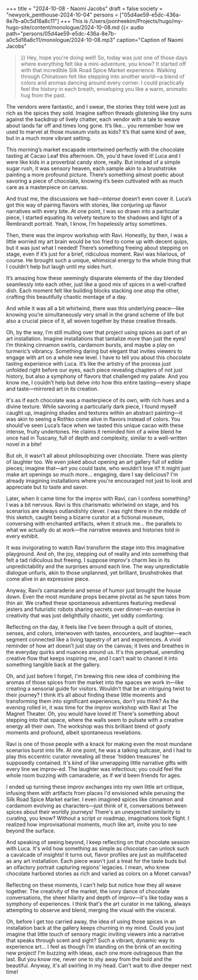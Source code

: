 +++
title = "2024-10-08 - Naomi Jacobs"
draft = false
society = "newyork_penthouse-2024-10-04"
persons = ["05d4ae59-e5dc-436a-8e7b-a0c5d16a8c11"]
+++
This is /Users/joonheekim/Projects/hugo/my-hugo-site/content/monologue/2024-10-08.md
{{< audio
    path="persons/05d4ae59-e5dc-436a-8e7b-a0c5d16a8c11/monologue/2024-10-08.mp3" 
    caption="Caption of Naomi Jacobs"
>}}
Hey, hope you're doing well!
So, today was just one of those days where everything felt like a mini-adventure, you know? It started off with that incredible Silk Road Spice Market experience. Walking through Chinatown felt like stepping into another world—a blend of colors and aromas dancing around every corner. I could practically feel the history in each breath, enveloping you like a warm, aromatic hug from the past.

The vendors were fantastic, and I swear, the stories they told were just as rich as the spices they sold. Imagine saffron threads glistening like tiny suns against the backdrop of lively chatter, each vendor with a tale to weave about lands far off and times long gone. It’s like... you remember how we used to marvel at those museum visits as kids? It’s that same kind of awe, but in a much more vibrant setting.

This morning’s market escapade intertwined perfectly with the chocolate tasting at Cacao Leaf this afternoon. Oh, you'd have loved it! Luca and I were like kids in a proverbial candy store, really. But instead of a simple sugar rush, it was sensory heaven, each sample akin to a brushstroke painting a more profound picture. There’s something almost poetic about savoring a piece of chocolate, knowing it’s been cultivated with as much care as a masterpiece on canvas.

And trust me, the discussions we had—*intense* doesn’t even cover it. Luca’s got this way of pairing flavors with stories, like conjuring up flavor narratives with every bite. At one point, I was so drawn into a particular piece, I started equating its velvety texture to the shadows and light of a Rembrandt portrait. Yeah, I know, I’m hopelessly artsy sometimes.

Then, there was the improv workshop with Ravi. Honestly, by then, I was a little worried my art brain would be too fried to come up with decent quips, but it was just what I needed! There’s something freeing about stepping on stage, even if it’s just for a brief, ridiculous moment. Ravi was hilarious, of course. He brought such a unique, whimsical energy to the whole thing that I couldn’t help but laugh until my sides hurt.

It’s amazing how these seemingly disparate elements of the day blended seamlessly into each other, just like a good mix of spices in a well-crafted dish. Each moment felt like building blocks stacking one atop the other, crafting this beautifully chaotic montage of a day.  

And while it was all a bit whirlwind, there was this underlying peace—like knowing you’re simultaneously very small in the grand scheme of life but also a crucial piece of it, all woven together by these creative threads.

Oh, by the way, I’m still mulling over that project using spices as part of an art installation. Imagine installations that tantalize more than just the eyes! I’m thinking cinnamon swirls, cardamom bursts, and maybe a play on turmeric’s vibrancy. Something daring but elegant that invites viewers to engage with art on a whole new level.
I have to tell you about this chocolate tasting experience with Luca. It’s like the artistry of the process just unfolded right before our eyes, each piece revealing chapters of not just history, but also a symphony of flavors that challenged my palate. And you know me, I couldn’t help but delve into how this entire tasting—every shape and taste—mirrored art in its creation. 

It's as if each chocolate was a masterpiece of its own, with rich hues and a divine texture. While savoring a particularly dark piece, I found myself caught up, imagining shades and textures within an abstract painting—it was akin to seeing a Rothko come alive in flavors instead of colors. You should’ve seen Luca’s face when we tasted this unique cacao with these intense, fruity undertones. He claims it reminded him of a wine blend he once had in Tuscany, full of depth and complexity, similar to a well-written novel in a bite!

But oh, it wasn’t all about philosophizing over chocolate. There was plenty of laughter too. We even joked about opening an art gallery full of edible pieces; imagine that—art you could taste, who wouldn’t love it? It might just make art openings so much more... engaging, dare I say delicious?  I'm already imagining installations where you're encouraged not just to look and appreciate but to taste and savor.

Later, when it came time for the improv with Ravi, can I confess something? I was a bit nervous. Ravi is this charismatic whirlwind on stage, and his scenarios are always outlandishly clever. I was right there in the middle of this sketch, caught being a bizarre curator at a fictional museum, conversing with enchanted artifacts, when it struck me... the parallels to what we actually do at work—the narrative weaves and histories told in every exhibit. 

It was invigorating to watch Ravi transform the stage into this imaginative playground. And oh, the joy, stepping out of reality and into something that felt a tad ridiculous but freeing. I suppose improv's charm lies in its unpredictability and the surprises around each line. The way unpredictable dialogue unfurls, akin to those unplanned, yet brilliant, brushstrokes that come alive in an expressive piece.

Anyway, Ravi’s camaraderie and sense of humor just brought the house down. Even the most mundane props became pivotal as he spun tales from thin air. We crafted these spontaneous adventures featuring medieval jesters and futuristic robots sharing secrets over dinner—an exercise in creativity that was just delightfully chaotic, yet oddly comforting.

Reflecting on the day, it feels like I’ve been through a quilt of stories, senses, and colors, interwoven with tastes, encounters, and laughter—each segment connected like a living tapestry of art and experiences. A vivid reminder of how art doesn’t just stay on the canvas; it lives and breathes in the everyday quirks and nuances around us. It's this perpetual, unending creative flow that keeps inspiring me, and I can’t wait to channel it into something tangible back at the gallery.

Oh, and just before I forget, I'm brewing this new idea of combining the aromas of those spices from the market into the spaces we work in—like creating a sensorial guide for visitors. Wouldn't that be an intriguing twist to their journey? I think it’s all about finding these little moments and transforming them into significant experiences, don’t you think?
As the evening rolled in, it was time for the improv workshop with Ravi at The Magnet Theater. Oh, you would have loved it! There's something about stepping into that space, where the walls seem to pulsate with a creative energy all their own. The workshop was this brilliant blend of goofy moments and profound, albeit spontaneous revelations. 

Ravi is one of those people with a knack for making even the most mundane scenarios burst into life. At one point, he was a talking suitcase, and I had to play this eccentric curator revealing all these 'hidden treasures' he supposedly contained. It's kind of like unwrapping little narrative gifts with every line we improv-ed. The laughter was infectious; you could feel the whole room buzzing with camaraderie, as if we'd been friends for ages.

I ended up turning these improv exchanges into my own little art critique, infusing them with artifacts from places I'd envisioned while perusing the Silk Road Spice Market earlier. I even imagined spices like cinnamon and cardamom evolving as characters—just think of it, conversations between spices about their worldly journeys! There's an unexpected similarity to curating, you know? Without a script or roadmap, imaginations took flight. I realized how improvisational moments, much like art, invite you to see beyond the surface.

And speaking of seeing beyond, I keep reflecting on that chocolate session with Luca. It's wild how something as simple as chocolate can unlock such a cavalcade of insights! It turns out, flavor profiles are just as multifaceted as any art installation. Each piece wasn't just a treat for the taste buds but an olfactory portrait capturing regions' legacies. I mean, who knew chocolate harbored stories as rich and varied as colors on a Monet canvas?

Reflecting on these moments, I can't help but notice how they all weave together. The creativity of the market, the ivory dance of chocolate conversations, the sheer hilarity and depth of improv—it's like today was a symphony of experiences. I think that's the art curator in me talking, always attempting to observe and blend, merging the visual with the visceral. 

Oh, before I get too carried away, the idea of using those spices in an installation back at the gallery keeps churning in my mind. Could you just imagine that little touch of sensory magic inviting viewers into a narrative that speaks through scent and sight? Such a vibrant, dynamic way to experience art... I feel as though I'm standing on the brink of an exciting new project! I'm buzzing with ideas, each one more outrageous than the last. But you know me, never one to shy away from the bold and the beautiful.
Anyway, it's all swirling in my head. Can't wait to dive deeper next time!
